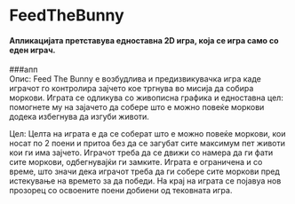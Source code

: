# FeedTheBunny
#### Апликацијата претставува едноставна 2D игра, која се игра само со еден играч.    
###апп                                                                                                                                                                                                                            
Опис: Feed The Bunny е возбудлива и предизвикувачка игра каде играчот го контролира зајчето кое тргнува во мисија да собира моркови. Играта се одликува со живописна графика и едноставна цел: помогнете му на зајачето да собере што е можно повеќе моркови додека избегнува да изгуби животи.

Цел: Целта на играта е да се соберат што е можно повеќе моркови, кои носат по 2 поени и притоа без да се загубат сите максимум пет животи кои ги има зајчето. Играчот треба да се движи со намера да ги фати сите моркови, одбегнувајќи ги замките. Играта е ограничена и сo време, што значи дека играчот треба да ги собере сите моркови пред истекување на времето за да победи. На крај на играта се појавуа нов прозорец со освоените поени добиени од тековната игра.


